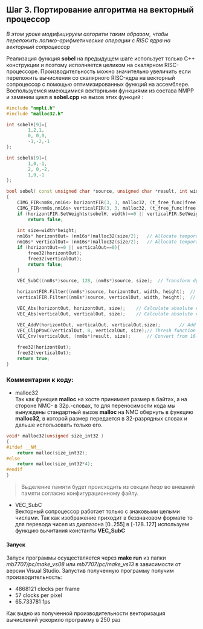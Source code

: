 ## Шаг 3. Портирование алгоритма на векторный процессор 

*В этом уроке модифицируем алгоритм таким образом, чтобы переложить логико-арифметические операции с RISC ядра на векторный сопроцессор*

Реализация функция **sobel** на предыдущем шаге использует только С++ конструкции и поэтому исполняется целиком на скалярном RISC-процессоре.
Производительность можно значительно увеличить если переложить вычисления со скалярного RISC-ядра на векторный сопроцессор с помощью оптимизированных функций на ассемблере.
Воспользуемся имеющимися векторными функциями из состава NMPP и заменим цикл в **sobel.cpp** на вызов этих функций :
```cpp
#include "nmpli.h"
#include "malloc32.h"

int sobelH[9]={
		1,2,1,
		0, 0,0,
		-1,-2,-1
};

int sobelV[9]={
		1,0,-1,
		2, 0,-2,
		1,0,-1
};

bool sobel( const unsigned char *source, unsigned char *result, int width,int height)
{
	CIMG_FIR<nm8s,nm16s> horizontFIR(3, 3, malloc32, (t_free_func)free);	// Init filter for horizontal edge detection
	CIMG_FIR<nm8s,nm16s> verticalFIR(3, 3, malloc32, (t_free_func)free);	// Init filter for vertical   edge detection
	if (horizontFIR.SetWeights(sobelH, width)==0 || verticalFIR.SetWeights(sobelV, width)==0) 
		return false;	
	
	int size=width*height;
	nm16s* horizontOut= (nm16s*)malloc32(size/2);	// Allocate temporary buffer 
	nm16s* verticalOut= (nm16s*)malloc32(size/2);	// Allocate temporary buffer
	if (horizontOut==0 || verticalOut==0){
		free32(horizontOut);
		free32(verticalOut);
		return false;
	}

	VEC_SubC((nm8s*)source, 128, (nm8s*)source, size);	// Transform dynamic range 0..255 to -128..+127

	horizontFIR.Filter((nm8s*)source, horizontOut, width, height);	// horizontal edge detection
	verticalFIR.Filter((nm8s*)source, verticalOut, width, height);	// vertical   edge detection

	VEC_Abs(horizontOut, horizontOut, size);	// Calculate absolute value 
	VEC_Abs(verticalOut, verticalOut, size);	// Calculate absolute value 

	VEC_AddV(horizontOut, verticalOut, verticalOut,size);		// Add 
	VEC_ClipPowC(verticalOut, 8, verticalOut, size);// Thresh function to leave pixels in 0..255 range
	VEC_Cnv(verticalOut, (nm8s*)result, size);		// Convert from 16-bit packed data to 8-bit packed data
	
	free32(horizontOut);
	free32(verticalOut);
	return true;
}
```

### Комментарии к коду:
- malloc32  
Так как функция **malloc** на хосте принимает размер в байтах, а на стороне NMC- в 32р.-словах, 
то для переносимости кода мы вынуждены стандартный вызов **malloc** на NMC обернуть в функцию **malloc32**, в которой размер передается в 32-разрядных словах и дальше использовать только его. 

```cpp
void* malloc32(unsigned size_int32 )
{
#ifdef __NM__
	return malloc(size_int32); 
#else
	return malloc(size_int32*4);
#endif
}
```
>Выделение памяти будет происходить из секции *heap* во внешний памяти согласно конфигурационному файлу.


- VEC_SubC  
Векторный сопроцессор работает только с знаковыми целыми числами.
Так как изображение приходит в беззнаковом формате то для перевода чисел из диапазона [0..255] в [-128..127] используем функцию вычитания константы 
**VEC_SubC**


#### Запуск
Запуск программы осуществляется через **make run** из папки *mb7707/pc/make_vs08* или *mb7707/pc/make_vs13* в зависимости от версии Visual Studio.
Запустив полученную программу получим производительность:
- 4868121 clocks per frame 
- 57 clocks per pixel
- 65.733781 fps   

Как видно из полученной производительности векторизация вычислений ускорило программу в 250 раз 

 



